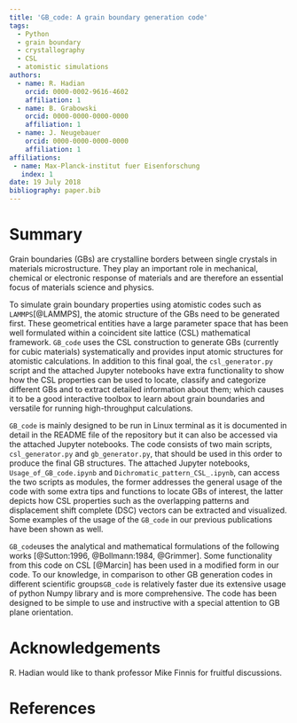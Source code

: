 ```yaml
---
title: 'GB_code: A grain boundary generation code'
tags:
  - Python
  - grain boundary
  - crystallography
  - CSL
  - atomistic simulations
authors:
  - name: R. Hadian
    orcid: 0000-0002-9616-4602
    affiliation: 1
  - name: B. Grabowski
    orcid: 0000-0000-0000-0000
    affiliation: 1
  - name: J. Neugebauer
    orcid: 0000-0000-0000-0000
    affiliation: 1
affiliations:
 - name: Max-Planck-institut fuer Eisenforschung
   index: 1
date: 19 July 2018 
bibliography: paper.bib
---
```


# Summary

Grain boundaries (GBs) are crystalline borders between single crystals in materials 
microstructure. They play an important role in mechanical, chemical or electronic response 
of materials and are therefore an essential focus of materials science and physics.


To simulate grain boundary properties using atomistic codes such as ``LAMMPS``[@LAMMPS], 
the atomic structure of the GBs need to be generated first. These geometrical entities have a 
large parameter space that has been well formulated within a coincident site lattice (CSL) 
mathematical framework. ``GB_code`` uses the CSL construction to generate GBs (currently for 
cubic materials) systematically and provides input atomic structures for atomistic calculations. 
In addition to this final goal, the ``csl_generator.py`` script and the attached Jupyter notebooks
have extra functionality to show how the CSL properties can be used to locate, classify and categorize 
different GBs and to extract detailed information about them; which causes it to be a good interactive 
toolbox to learn about grain boundaries and versatile for running high-throughput calculations. 


``GB_code`` is mainly designed to be run in Linux terminal as it is documented in detail in the README 
file of the repository but it can also be accessed via the attached Jupyter notebooks. The code consists 
of two main scripts, ``csl_generator.py`` and ``gb_generator.py``, that should be used in this order to
produce the final GB structures. The attached Jupyter notebooks, ``Usage_of_GB_code.ipynb`` and 
``Dichromatic_pattern_CSL_.ipynb``, can access the two scripts as modules, the former addresses the general 
usage of the code with some extra tips and functions to locate GBs of interest, the latter depicts how CSL 
properties such as the overlapping patterns and displacement shift complete (DSC) vectors can be extracted 
and visualized. Some examples of the usage of the ``GB_code`` in our previous publications have been shown 
as well.


``GB_code``uses the analytical and mathematical formulations of the following works 
[@Sutton:1996, @Bollmann:1984, @Grimmer]. Some functionality from this code on CSL [@Marcin] has been used in a 
modified form in our code. To our knowledge, in comparison to other GB generation codes in different 
scientific groups``GB_code`` is relatively faster due its extensive usage of python Numpy library
and is more comprehensive. The code has been designed to be simple to use and instructive with a special 
attention to GB plane orientation. 


# Acknowledgements

R. Hadian would like to thank professor Mike Finnis for fruitful discussions.


# References
